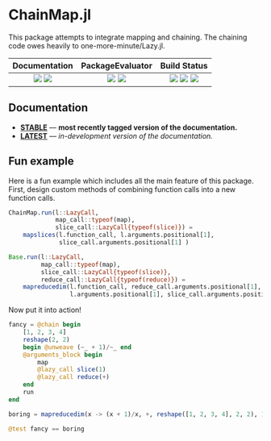 # ChainMap.jl

This package attempts to integrate mapping and chaining. The chaining code owes
heavily to one-more-minute/Lazy.jl.

| **Documentation**                                                               | **PackageEvaluator**                                            | **Build Status**                                                                                |
|:-------------------------------------------------------------------------------:|:---------------------------------------------------------------:|:-----------------------------------------------------------------------------------------------:|
| [![][docs-stable_image]][docs-stable_url] [![][docs-latest_image]][docs-latest_url] | [![][pkg-0.4_image]][pkg-0.4_url] [![][pkg-0.5_image]][pkg-0.5_url] | [![][travis_image]][travis_url] [![][appveyor_image]][appveyor_url] [![][codecov_image]][codecov_url] |

## Documentation

- [**STABLE**][docs-stable_url] &mdash; **most recently tagged version of the documentation.**
- [**LATEST**][docs-latest_url] &mdash; *in-development version of the documentation.*

## Fun example

Here is a fun example which includes all the main feature of this package.
First, design custom methods of combining function calls into a new function
calls.

```julia
ChainMap.run(l::LazyCall,
             map_call::typeof(map),
             slice_call::LazyCall{typeof(slice)}) =
    mapslices(l.function_call, l.arguments.positional[1],
              slice_call.arguments.positional[1] )

Base.run(l::LazyCall,
         map_call::typeof(map),
         slice_call::LazyCall{typeof(slice)},
         reduce_call::LazyCall{typeof(reduce)}) =
    mapreducedim(l.function_call, reduce_call.arguments.positional[1],
                 l.arguments.positional[1], slice_call.arguments.positional[1] )
```

Now put it into action!

```julia
fancy = @chain begin
    [1, 2, 3, 4]
    reshape(2, 2)
    begin @unweave (~_ + 1)/~_ end
    @arguments_block begin
        map
        @lazy_call slice(1)
        @lazy_call reduce(+)
    end
    run
end

boring = mapreducedim(x -> (x + 1)/x, +, reshape([1, 2, 3, 4], 2, 2), 1)

@test fancy == boring
```

[docs-latest_image]: https://img.shields.io/badge/docs-latest-blue.svg
[docs-latest_url]: https://bramtayl.github.io/ChainMap.jl/latest

[docs-stable_image]: https://img.shields.io/badge/docs-stable-blue.svg
[docs-stable_url]: https://bramtayl.github.io/ChainMap.jl/stable

[travis_image]: https://travis-ci.org/bramtayl/ChainMap.jl.svg?branch=master
[travis_url]: https://travis-ci.org/bramtayl/ChainMap.jl

[appveyor_image]: https://ci.appveyor.com/api/projects/status/github/bramtayl/ChainMap.jl?svg=true&branch=master
[appveyor_url]: https://ci.appveyor.com/project/bramtayl/chainmap-jl/branch/master

[codecov_image]: https://coveralls.io/repos/bramtayl/ChainMap.jl/badge.svg?branch=master&service=github
[codecov_url]: https://coveralls.io/github/bramtayl/ChainMap.jl?branch=master

[issues_url]: https://github.com/bramtayl/ChainMap.jl/issues

[pkg-0.4_image]: http://pkg.julialang.org/badges/ChainMap_0.4.svg
[pkg-0.4_url]: http://pkg.julialang.org/?pkg=ChainMap
[pkg-0.5_image]: http://pkg.julialang.org/badges/ChainMap_0.5.svg
[pkg-0.5_url]: http://pkg.julialang.org/?pkg=ChainMap
